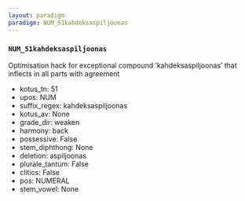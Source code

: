 ```yaml
---
layout: paradigm
paradigm: NUM_51kahdeksaspiljoonas
---
```

### ` NUM_51kahdeksaspiljoonas `

Optimisation hack for exceptional compound ’kahdeksaspiljoonas’ that inflects in all parts with agreement
* kotus_tn: 51
* upos: NUM
* suffix_regex: kahdeksaspiljoonas
* kotus_av: None
* grade_dir: weaken
* harmony: back
* possessive: False
* stem_diphthong: None
* deletion: aspiljoonas
* plurale_tantum: False
* clitics: False
* pos: NUMERAL
* stem_vowel: None
